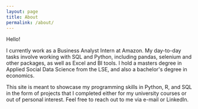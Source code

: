 ```yaml
---
layout: page
title: About
permalink: /about/
---
```


Hello!

I currently work as a Business Analyst Intern at Amazon. My day-to-day tasks involve working with SQL and Python, including pandas, selenium and other packages, as well as Excel and BI tools. I hold a masters degree in Applied Social Data Science from the LSE, and also a bachelor's degree in economics.

This site is meant to showcase my programming skills in Python, R, and SQL in the form of projects that I completed either for my university courses or out of personal interest. Feel free to reach out to me via e-mail or LinkedIn.

